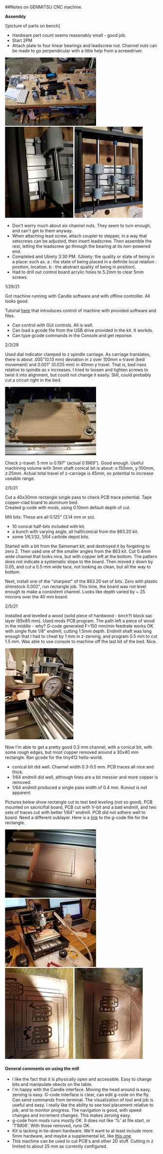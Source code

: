 ##Notes on GENMITSU CNC machine.

**Assembly**

![picture of parts on bench]

* Hardware part count seems reasonably small - good job.
* Start 2PM
* Attach plate to four linear bearings and leadscrew nut.  Channel nuts can be made to go perpendicular with a little help from a screwdriver.

![picture of parts](./pics/parts.jpg)
![picture of plate attachment](./pics/under.jpg)
![picture of plate attachment](./pics/under_all.jpg)

* Don't worry much about six channel nuts.  They seem to turn enough, and can't get to them anyway.
* When attaching lead screw, attach coupler to stepper, in a way that setscrews can be adjusted, then insert leadscrew.  Then assemble the rest, letting the leadscrew go through the bearing at its non-powered end.
* Completed and Ubiety 3:30 PM.  (Ubiety: the quality or state of being in a place: such as. a : the state of being placed in a definite local relation : position, location. b : the abstract quality of being in position). 
* Had to drill out control board acrylic holes to 5.2mm to clear 5mm screws.

1/29/21

Got machine running with Candle software and with offline controller.  All looks good.  

Tutorial [here](https://docs.sainsmart.com/article/imvlf0s7un-intro-to-cnc-for-a-total-novice) that introduces control of machine with provided software and files.

* Can control with GUI controls. All is well.
* Can load a gcode file from the USB drive provided in the kit.  It workds.
* Can type gcode commands in the Console and get reponse.

2/3/29

Used dial indicator clamped to z spindle carriage.  As carriage translates, there is about .005"(0.13 mm) deviation in z over 100mm x-travel (bed movement) and 0.001" (0.025 mm) in 40mm y travel.  That is, bed rises relative to spindle as x increases.  I tried to loosen and tighten screws to twist it into alignment, but could not change it easily.  Still, could probably cut a circuit right in the bed.

![picture of wood block](./pics/bed.jpg)

Check z-travel: 5 mm is 0.197" (actual 0.1969").  Good enough.
Useful machining volume with 3mm shaft conical bit is about: x:150mm, y:100mm, z:25mm.  Actual total travel of z-carriage is 45mm, so potential to increase useable range.

2/5/21

Cut a 40x30mm rectangle single pass to check PCB trace potential.  Tape copper-clad board to aluminum bed.  
Created g-code with mods, using 0.10mm default depth of cut.

Mill bits:  These are all 0.125" (3.14 mm or so).

* 10 conical half-bits included with kit.
* a bunch with varying angle, all half/conical from the 863.20 kit.
* some 1/6,1/32, 1/64 carbide depot bits.

Started with a bit from the Sainsmart kit, and destroyed it by forgeting to zero Z.
  Then used one of the smaller angles from the 863 kit.  Cut 0.4mm wide channel that looks nice, but with copper left at the bottom.  The pattern does not indicate a systematic slope to the board.  Then moved z down by 0.05, and cut a 0.5 mm wide tace, not looking as clean, but all the way to bottom. 

Next, install one of the "sharpest" of the 863.20 set of bits.  Zero with plastic shimstock 0.002", run rectangle job. This time, the board was not level enough to make a consistent channel.  Looks like depth varied by ~ 25 microns over the 40 mm board.  

2/5/21

Installed and levelled a wood (solid piece of hardwood - birch?) block sac layer (65x85 mm). Used mods PCB program.  The path left a piece of wood in the middle - why?  G-code generated F=150 mm/min feedrate works OK with single flute 1/8" endmill, cutting 1.5mm depth.  Endmill shaft was long enough that I had to cheat by 1 mm in z-zeroing, and program 0.5 mm to cut 1.5 mm.  Was able to use console to machine off the last bit of the bed.  Nice.

![indicator](./pics/indicator.jpg)

Now I'm able to get a pretty good 0.3 mm channel, with a conical bit, with some rough edges, but most copper removed around a 30x40 mm rectangle.  Ran gcode for the tiny412 hello-world.  

* conical bit did well. Channel width 0.3-0.5 mm.  PCB traces all nice and thick.
* 1/64 endmill did well, although lines are a bit messier and more copper is removed.
* 1/64 endmill produced a single pass width of 0.4  mm.  Runout is not apparent.

Pictures below show rectangle cut to test bed leveling (not so good), PCB mounted on sacricifial board, PCB cut with V-bit and a bad endmill, and two sets of traces cut with better 1/64" endmill. PCB did not adhere well to board.  Need a different sublayer. Here is a [link](./rect01.png.nc) to the g-code file for the rectangle.
 
![rectangles](./pics/rectangles.jpg)
![pcb1](./pics/pcb.jpg)
![pcb2](./pics/pcb_vbit.jpg)
![pcb3](./pics/pcb_endmill.jpg)

#### General comments on using the mill

* I like the fact that it is physically open and accessible. Easy to change bits and manipulate obects on the table.  
* I'm happy with the Candle interface.  Moving the head around is easy, zeroing is easy.  G-code interface is clear, can edit g-code on the fly.  Can send commands from terminal. The visualization of tool and job is useful and easy. I really like the ability to see tool placement relative to job, and to monitor progress.  The navigation is good, with speed changes and increment changes.  This makes zeroing easy.
* g-code from mods runs mostly OK.  It does not like '%' at file start, or 'T1M06'.  With those removed, runs OK.
* Kit is lacking in tie-down hardware.  We'll want to at least include more 5mm hardware, and maybe a supplemental kit, like [this one](https://www.amazon.com/Genmitsu-Compatible-3018-PRO-3018-MX3-3018-PROVer/dp/B08H5K2VVK/ref=asc_df_B08H5K2VVK/?tag=hyprod-20&linkCode=df0&hvadid=466581293426&hvpos=&hvnetw=g&hvrand=6853096103172684647&hvpone=&hvptwo=&hvqmt=&hvdev=c&hvdvcmdl=&hvlocint=&hvlocphy=9002075&hvtargid=pla-961712410533&psc=1).
* This machine can be used to cut PCB's and other 2D stuff.  Cutting in z limited to about 25 mm as currently configured.  

